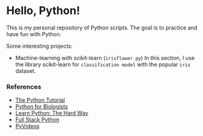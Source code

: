 # Hello, Python!
This is my personal repository of Python scripts. The goal is to practice and
have fun with Python.

Some interesting projects:

* Machine-learning with scikit-learn (`irisflower.py`)
In this section, I use the library scikit-learn for `classification model` 
with the popular `iris` dataset.


### References
* [The Python Tutorial](https://docs.python.org/3/tutorial/index.html)
* [Python for Biologists](http://pythonforbiologists.com/index.php/books/)
* [Learn Python: The Hard Way](https://learnpythonthehardway.org/book/)
* [Full Stack Python](https://www.fullstackpython.com/table-of-contents.html)
* [PyVideos](http://pyvideo.org/index.html)
